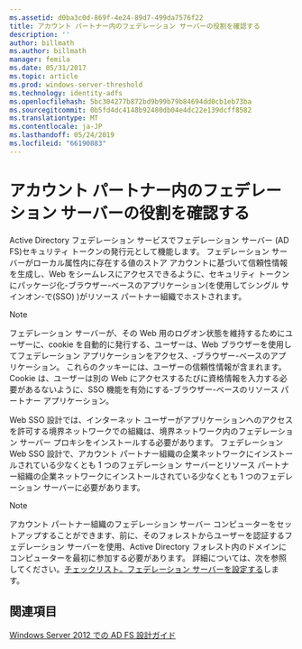 ```yaml
---
ms.assetid: d0ba3c0d-869f-4e24-89d7-499da7576f22
title: アカウント パートナー内のフェデレーション サーバーの役割を確認する
description: ''
author: billmath
ms.author: billmath
manager: femila
ms.date: 05/31/2017
ms.topic: article
ms.prod: windows-server-threshold
ms.technology: identity-adfs
ms.openlocfilehash: 5bc304277b872bd9b99b79b84694dd0cb1eb73ba
ms.sourcegitcommit: 0b5fd4dc4148b92480db04e4dc22e139dcff8582
ms.translationtype: MT
ms.contentlocale: ja-JP
ms.lasthandoff: 05/24/2019
ms.locfileid: "66190883"
---
```

# <a name="review-the-role-of-the-federation-server-in-the-account-partner"></a>アカウント パートナー内のフェデレーション サーバーの役割を確認する

Active Directory フェデレーション サービスでフェデレーション サーバー \(AD FS\)セキュリティ トークンの発行元として機能します。 フェデレーション サーバーがローカル属性内に存在する値のストア アカウントに基づいて信頼性情報を生成し、Web をシームレスにアクセスできるように、セキュリティ トークンにパッケージ化\-ブラウザー\-ベースのアプリケーション\(を使用してシングル サインオン\-で\(SSO\) \)がリソース パートナー組織でホストされます。  
  
> [!NOTE]  
> フェデレーション サーバーが、その Web 用のログオン状態を維持するためにユーザーに、cookie を自動的に発行する、ユーザーは、Web ブラウザーを使用してフェデレーション アプリケーションをアクセス、\-ブラウザー\-ベースのアプリケーション。 これらのクッキーには、ユーザーの信頼性情報が含まれます。 Cookie は、ユーザーは別の Web にアクセスするたびに資格情報を入力する必要があるないように、SSO 機能を有効にする\-ブラウザー\-ベースのリソース パートナー アプリケーション。  
  
Web SSO 設計では、インターネット ユーザーがアプリケーションへのアクセスを許可する境界ネットワークでの組織は、境界ネットワーク内のフェデレーション サーバー プロキシをインストールする必要があります。 フェデレーション Web SSO 設計で、アカウント パートナー組織の企業ネットワークにインストールされている少なくとも 1 つのフェデレーション サーバーとリソース パートナー組織の企業ネットワークにインストールされている少なくとも 1 つのフェデレーション サーバーに必要があります。  
  
> [!NOTE]  
> アカウント パートナー組織のフェデレーション サーバー コンピューターをセットアップすることができます、前に、そのフォレストからユーザーを認証するフェデレーション サーバーを使用、Active Directory フォレスト内のドメインにコンピューターを最初に参加する必要があります。 詳細については、次を参照してください。[チェックリスト。フェデレーション サーバーを設定する](../../ad-fs/deployment/Checklist--Setting-Up-a-Federation-Server.md)します。  
  
## <a name="see-also"></a>関連項目
[Windows Server 2012 での AD FS 設計ガイド](AD-FS-Design-Guide-in-Windows-Server-2012.md)
